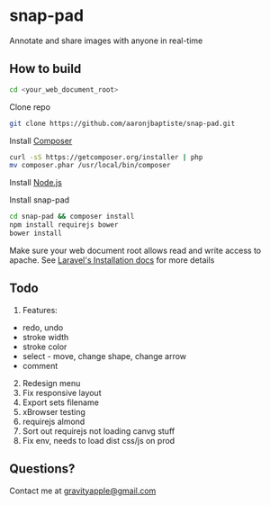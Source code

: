 snap-pad
========

Annotate and share images with anyone in real-time

How to build
------------

```bash
cd <your_web_document_root>
```

Clone repo

```bash
git clone https://github.com/aaronjbaptiste/snap-pad.git
```
Install [Composer](http://getcomposer.org/doc/00-intro.md)

```bash
curl -sS https://getcomposer.org/installer | php
mv composer.phar /usr/local/bin/composer
```

Install [Node.js](http://nodejs.org/)

Install snap-pad

```bash
cd snap-pad && composer install
npm install requirejs bower
bower install
```

Make sure your web document root allows read and write access to apache. See [Laravel's Installation docs](http://laravel.com/docs/installation) for more details

Todo
-----

 1. Features:
  * redo, undo
  * stroke width
  * stroke color
  * select - move, change shape, change arrow
  * comment
 2. Redesign menu
 3. Fix responsive layout
 4. Export sets filename
 5. xBrowser testing
 6. requirejs almond
 7. Sort out requirejs not loading canvg stuff
 8. Fix env, needs to load dist css/js on prod

Questions?
----------

Contact me at gravityapple@gmail.com

